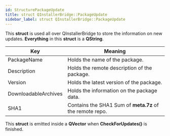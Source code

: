 ```yaml
---
id: StructurePackageUpdate
title: struct QInstallerBridge::PackageUpdate
sidebar_label: struct QInstallerBridge::PackageUpdate
---
```


This **struct** is used all over QInstallerBridge to store the information on new updates.
**Everything** in this **struct** is a **QString**.

| Key                   |    Meaning                                               |
|-----------------------|----------------------------------------------------------|
| PackageName           | Holds the name of the package.                           | 
| Description           | Holds the remote description of the package.             |
| Version               | Holds the latest version of the package.                 |
| DownloadableArchives  | Holds the information on the package data.               |
| SHA1                  | Contains the SHA1 Sum of **meta.7z** of the remote repo. |

This **struct** is emitted inside a **QVector** when **CheckForUpdates()** is finished.

